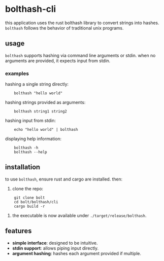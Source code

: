 # bolthash-cli

this application uses the rust bolthash library to convert strings into hashes. 
`bolthash` follows the behavior of traditional unix programs.

## usage

`bolthash` supports hashing via command line arguments or stdin. when no
arguments are provided, it expects input from stdin.

### examples

hashing a single string directly:

```
    bolthash "hello world"
```

hashing strings provided as arguments:

```
    bolthash string1 string2
```

hashing input from stdin:

```
    echo "hello world" | bolthash
```

displaying help information:

```
    bolthash -h
    bolthash --help
```

## installation

to use `bolthash`, ensure rust and cargo are installed. then:

1. clone the repo:

```
    git clone bolt
    cd bolt/bolthash/cli
    cargo build -r
```

1. the executable is now available under `./target/release/bolthash`.

## features

- **simple interface**: designed to be intuitive.
- **stdin support**: allows piping input directly.
- **argument hashing**: hashes each argument provided if multiple.

